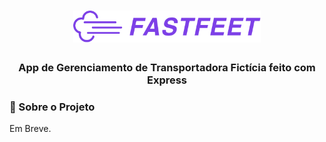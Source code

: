 <h1 align="center">
  <img alt="FastFeet" title="FastFeet" src=".github/logo.png" width="300px" />
</h1>

<h3 align="center">
  App de Gerenciamento de Transportadora Fictícia feito com Express
</h3>

### 🎯 Sobre o Projeto


Em Breve.
